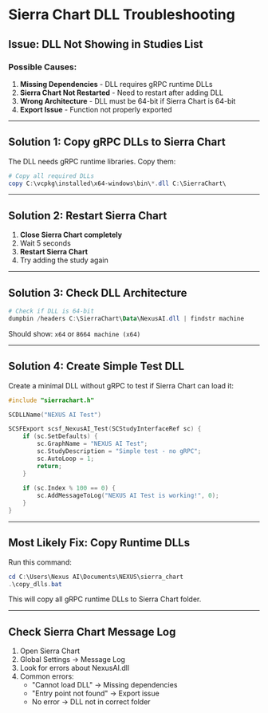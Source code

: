 # Sierra Chart DLL Troubleshooting

## Issue: DLL Not Showing in Studies List

### Possible Causes:

1. **Missing Dependencies** - DLL requires gRPC runtime DLLs
2. **Sierra Chart Not Restarted** - Need to restart after adding DLL
3. **Wrong Architecture** - DLL must be 64-bit if Sierra Chart is 64-bit
4. **Export Issue** - Function not properly exported

---

## Solution 1: Copy gRPC DLLs to Sierra Chart

The DLL needs gRPC runtime libraries. Copy them:

```powershell
# Copy all required DLLs
copy C:\vcpkg\installed\x64-windows\bin\*.dll C:\SierraChart\
```

---

## Solution 2: Restart Sierra Chart

1. **Close Sierra Chart completely**
2. Wait 5 seconds
3. **Restart Sierra Chart**
4. Try adding the study again

---

## Solution 3: Check DLL Architecture

```powershell
# Check if DLL is 64-bit
dumpbin /headers C:\SierraChart\Data\NexusAI.dll | findstr machine
```

Should show: `x64` or `8664 machine (x64)`

---

## Solution 4: Create Simple Test DLL

Create a minimal DLL without gRPC to test if Sierra Chart can load it:

```cpp
#include "sierrachart.h"

SCDLLName("NEXUS AI Test")

SCSFExport scsf_NexusAI_Test(SCStudyInterfaceRef sc) {
    if (sc.SetDefaults) {
        sc.GraphName = "NEXUS AI Test";
        sc.StudyDescription = "Simple test - no gRPC";
        sc.AutoLoop = 1;
        return;
    }
    
    if (sc.Index % 100 == 0) {
        sc.AddMessageToLog("NEXUS AI Test is working!", 0);
    }
}
```

---

## Most Likely Fix: Copy Runtime DLLs

Run this command:

```powershell
cd C:\Users\Nexus AI\Documents\NEXUS\sierra_chart
.\copy_dlls.bat
```

This will copy all gRPC runtime DLLs to Sierra Chart folder.

---

## Check Sierra Chart Message Log

1. Open Sierra Chart
2. Global Settings → Message Log
3. Look for errors about NexusAI.dll
4. Common errors:
   - "Cannot load DLL" → Missing dependencies
   - "Entry point not found" → Export issue
   - No error → DLL not in correct folder
